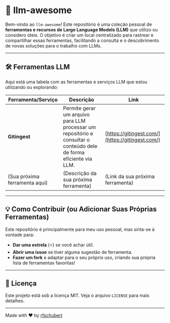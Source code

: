 # 🤖 llm-awesome

Bem-vindo ao `llm-awesome`! Este repositório é uma coleção pessoal de **ferramentas e recursos de Large Language Models (LLM)** que utilizo ou considero úteis. O objetivo é criar um local centralizado para rastrear e compartilhar essas ferramentas, facilitando a consulta e o descobrimento de novas soluções para o trabalho com LLMs.

---

## 🛠️ Ferramentas LLM

Aqui está uma tabela com as ferramentas e serviços LLM que estou utilizando ou explorando:

| Ferramenta/Serviço | Descrição | Link |
|--------------------|-------------|------|
| **Gitingest** | Permite gerar um arquivo para LLM processar um repositório e consultar o conteúdo dele de forma eficiente via LLM. | [https://gitingest.com/](https://gitingest.com/) |
| (Sua próxima ferramenta aqui) | (Descrição da sua próxima ferramenta) | (Link da sua próxima ferramenta) |

---

## 💡 Como Contribuir (ou Adicionar Suas Próprias Ferramentas)

Este repositório é principalmente para meu uso pessoal, mas sinta-se à vontade para:

* **Dar uma estrela** (⭐) se você achar útil.
* **Abrir uma issue** se tiver alguma sugestão de ferramenta.
* **Fazer um fork** e adaptar para o seu próprio uso, criando sua própria lista de ferramentas favoritas!

---

## 📜 Licença

Este projeto está sob a licença MIT. Veja o arquivo `LICENSE` para mais detalhes.

---

Made with ❤️ by [rfschubert](https://github.com/rfschubert)
